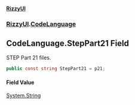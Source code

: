 #### [RizzyUI](index 'index')
### [RizzyUI](RizzyUI 'RizzyUI').[CodeLanguage](RizzyUI.CodeLanguage 'RizzyUI.CodeLanguage')

## CodeLanguage.StepPart21 Field

STEP Part 21 files.

```csharp
public const string StepPart21 = p21;
```

#### Field Value
[System.String](https://docs.microsoft.com/en-us/dotnet/api/System.String 'System.String')